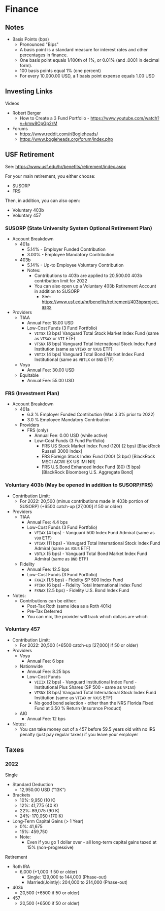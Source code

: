 # Finance

## Notes

- Basis Points (bps)
  - Pronounced "Bips"
  - A basis point is a standard measure for interest rates and other percentages in finance.
  - One basis point equals 1/100th of 1%, or 0.01% (and .0001 in decimal form).
  - 100 basis points equal 1% (one percent)
  - For every 10,000.00 USD, a 1 basis point expense equals 1.00 USD

## Investing Links

Videos
- Robert Berger
  - How to Create a 3 Fund Portfolio - <https://www.youtube.com/watch?v=kmw8OpGp2rM>
- Forums
  - <https://www.reddit.com/r/Bogleheads/>
  - <https://www.bogleheads.org/forum/index.php>

## USF Retirement

See: <https://www.usf.edu/hr/benefits/retirement/index.aspx>

For your main retirement, you either choose:
- SUSORP
- FRS

Then, in addition, you can also open:
- Voluntary 403b
- Voluntary 457

### SUSORP (State University System Optional Retirement Plan)

- Account Breakdown
  - 401a
    - 5.14% - Employer Funded Contribution
    - 3.00% - Employee Mandatory Contribution
  - 403b
    - 5.14% - Up-to Employee Voluntary Contribution
    - Notes:
      - Contributions to 403b are applied to 20,500.00 403b contribution limit for 2022
      - You can also open up a Voluntary 403b Retirement Account in addition to SUSORP
        - See: <https://www.usf.edu/hr/benefits/retirement/403bpsroject.aspx>
- Providers
  - TIAA
    - Annual Fee: 18.00 USD
    - Low-Cost Funds (3 Fund Portfolio)
      - `VITSX` (3 bps) Vanguard Total Stock Market Index Fund (same as `VTSAX` or `VTI` ETF)
      - `VTSNX` (8 bps) Vanguard Total International Stock Index Fund Institution (same as `VTIAX` or `VXUS` ETF)
      - `VBTIX` (4 bps) Vanguard Total Bond Market Index Fund Institutional (same as `VBTLX` or `BND` ETF)
  - Voya
    - Annual Fee: 30.00 USD
  - Equitable
    - Annual Fee: 55.00 USD

### FRS (Investment Plan)

- Account Breakdown
  - 401a
    - 6.3 % Employer Funded Contribution (Was 3.3% prior to 2022)
    - 3.0 % Employee Mandatory Contribution
  - Providers
    - FRS (only)
      - Annual Fee: 0.00 USD (while active)
      - Low-Cost Funds (3 Fund Portfolio)
        - FRS US Stock Market Index Fund (120) (2 bps) [BlackRock Russell 3000 Index]
        - FRS Foreign Stock Index Fund (200) (3 bps) [BlackRock MSCI ACWI EX US IMI NR]
        - FRS U.S.Bond Enhanced Index Fund (80) (5 bps) [BlackRock Bloomberg U.S. Aggregate Bond]

### Voluntary 403b (May be opened in addition to SUSORP/FRS)

- Contribution Limit:
  -  For 2022: 20,500 (minus contributions made in 403b portion of SUSORP) (+6500 catch-up [27,000] if 50 or older)
- Providers
    - TIAA
      - Annual Fee: 4.4 bps
      - Low-Cost Funds (3 Fund Portfolio)
        - `VFIAX` (4 bps) - Vanguard 500 Index Fund Admiral (same as `VOO` ETF)
        - `VTIAX` (11 bps) - Vanugard Total International Stock Index Fund Admiral (same as `VXUS` ETF)
        - `VBTLX` (5 bps) - Vanguard Total Bond Market Index Fund Admiral (same as `BND` ETF)
    - Fidelity
      - Annual Fee: 12.5 bps
      - Low-Cost Funds (3 Fund Portfolio)
        - `FXAIX` (1.5 bps) - Fidelity SP 500 Index Fund
        - `FTIHX` (6 bps) - Fidelity Total International Index Fund
        - `FXNAX` (2.5 bps) - Fidelity U.S. Bond Index Fund
- Notes:
  - Contributions can be either:
    - Post-Tax Roth (same idea as a Roth 401k)
    - Pre-Tax Deferred
    - You can mix, the provider will track which dollars are which

### Voluntary 457

- Contribution Limit:
  -  For 2022: 20,500 (+6500 catch-up [27,000] if 50 or older)
- Providers
  - Voya
    - Annual Fee: 6 bps
  - Nationwide
    - Annual Fee: 8.25 bps
    - Low-Cost Funds
      - `VIIIX` (2 bps) - Vanguard Institutional Index Fund - Institutional Plus Shares (SP 500 - same as `VFIAX`)
      - `VTSNX` (8 bps) Vanguard Total International Stock Index Fund Institution (same as `VTIAX` or `VXUS` ETF)
      - No good bond selection - other than the NRS Florida Fixed Fund at 3.50 % Return (Insurance Product)
  - AIG
    - Annual Fee: 12 bps
- Notes:
  - You can take money out of a 457 before 59.5 years old with no IRS penalty (just pay regular taxes) if you leave your employer

## Taxes

### 2022

Single
- Standard Deduction
  -  12,950.00 USD ("13K")
- Brackets
  - 10%:  9,950  (10 K)
  - 12%: 41,775  (40 K)
  - 22%: 89,075  (90 K)
  - 24%: 170,050 (170 K)
- Long-Term Capital Gains (> 1 Year)
  - 0%: 41,675
  - 15%: 459,750
  - Note:
    - Even if you go 1 dollar over - all long-term capital gains taxed at 15% (non-progressive)

Retirement
- Roth IRA
  - 6,000 (+1,000 if 50 or older)
    - Single: 129,000 to 144,000 (Phase-out)
    - Married(Jointly): 204,000 to 214,000 (Phase-out)
- 403b
  - 20,500 (+6500 if 50 or older)
- 457
  - 20,500 (+6500 if 50 or older)
